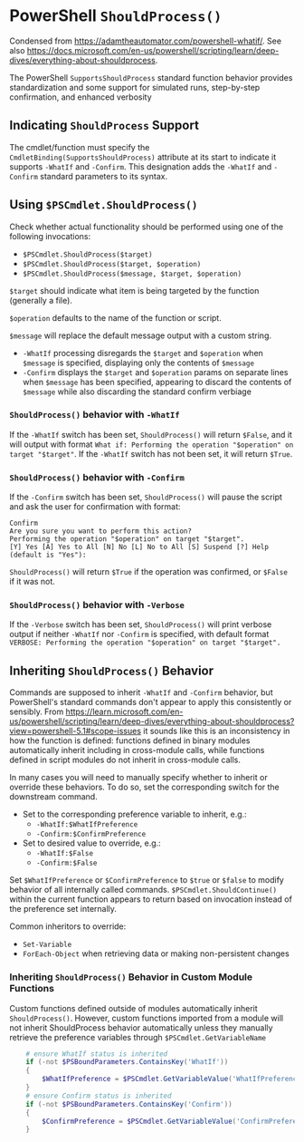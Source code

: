 # PowerShell `ShouldProcess()`
Condensed from https://adamtheautomator.com/powershell-whatif/. See also https://docs.microsoft.com/en-us/powershell/scripting/learn/deep-dives/everything-about-shouldprocess.

The PowerShell `SupportsShouldProcess` standard function behavior provides standardization and some support for simulated runs, step-by-step confirmation, and enhanced verbosity

## Indicating `ShouldProcess` Support

The cmdlet/function must specify the `CmdletBinding(SupportsShouldProcess)` attribute at its start to indicate it supports `-WhatIf` and `-Confirm`. This designation adds the `-WhatIf` and `-Confirm` standard parameters to its syntax.


## Using `$PSCmdlet.ShouldProcess()`
Check whether actual functionality should be performed using one of the following invocations:

* `$PSCmdlet.ShouldProcess($target)`
* `$PSCmdlet.ShouldProcess($target, $operation)`
* `$PSCmdlet.ShouldProcess($message, $target, $operation)`

`$target` should indicate what item is being targeted by the function (generally a file).

`$operation` defaults to the name of the function or script.

`$message` will replace the default message output with a custom string.
* `-WhatIf` processing disregards the `$target` and `$operation` when `$message` is specified, displaying only the contents of `$message`
* `-Confirm` displays the `$target` and `$operation` params on separate lines when `$message` has been specified, appearing to discard the contents of `$message` while also discarding the standard confirm verbiage

### `ShouldProcess()` behavior with `-WhatIf`
If the `-WhatIf` switch has been set, `ShouldProcess()` will return `$False`, and it will output with format `What if: Performing the operation "$operation" on target "$target"`. If the `-WhatIf` switch has not been set, it will return `$True`.

### `ShouldProcess()` behavior with `-Confirm`
If the `-Confirm` switch has been set, `ShouldProcess()` will pause the script and ask the user for confirmation with format:

```
Confirm
Are you sure you want to perform this action?
Performing the operation "$operation" on target "$target".
[Y] Yes [A] Yes to All [N] No [L] No to All [S] Suspend [?] Help (default is "Yes"):
```

`ShouldProcess()` will return `$True` if the operation was confirmed, or `$False` if it was not.

### `ShouldProcess()` behavior with `-Verbose`
If the `-Verbose` switch has been set, `ShouldProcess()` will print verbose output if neither `-WhatIf` nor `-Confirm` is specified, with default format `VERBOSE: Performing the operation "$operation" on target "$target".`




## Inheriting `ShouldProcess()` Behavior
Commands are supposed to inherit `-WhatIf` and `-Confirm` behavior, but PowerShell's standard commands don't appear to apply this consistently or sensibly. From https://learn.microsoft.com/en-us/powershell/scripting/learn/deep-dives/everything-about-shouldprocess?view=powershell-5.1#scope-issues it sounds like this is an inconsistency in how the function is defined: functions defined in binary modules automatically inherit including in cross-module calls, while functions defined in script modules do not inherit in cross-module calls.

In many cases you will need to manually specify whether to inherit or override these behaviors. To do so, set the corresponding switch for the downstream command.
* Set to the corresponding preference variable to inherit, e.g.:
    - `-WhatIf:$WhatIfPreference`
    - `-Confirm:$ConfirmPreference`
* Set to desired value to override, e.g.:
    - `-WhatIf:$False`
    - `-Confirm:$False`

Set `$WhatIfPreference` or `$ConfirmPreference` to `$true` or `$false` to modify behavior of all internally called commands. `$PSCmdlet.ShouldContinue()` within the current function appears to return based on invocation instead of the preference set internally.

Common inheritors to override:
* `Set-Variable`
* `ForEach-Object` when retrieving data or making non-persistent changes

### Inheriting `ShouldProcess()` Behavior in Custom Module Functions
Custom functions defined outside of modules automatically inherit `ShouldProcess()`. However, custom functions imported from a module will not inherit ShouldProcess behavior automatically unless they manually retrieve the preference variables through `$PSCmdlet.GetVariableName`

``` PowerShell
    # ensure WhatIf status is inherited
    if (-not $PSBoundParameters.ContainsKey('WhatIf'))
    {
        $WhatIfPreference = $PSCmdlet.GetVariableValue('WhatIfPreference')
    }
    # ensure Confirm status is inherited
    if (-not $PSBoundParameters.ContainsKey('Confirm'))
    {
        $ConfirmPreference = $PSCmdlet.GetVariableValue('ConfirmPreference')
    }
```
